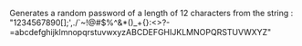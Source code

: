 Generates a random password of a length of 12 characters from the string :
"1234567890[];',./`~!@#$%^&*()_+{}:<>?-=abcdefghijklmnopqrstuvwxyzABCDEFGHIJKLMNOPQRSTUVWXYZ"